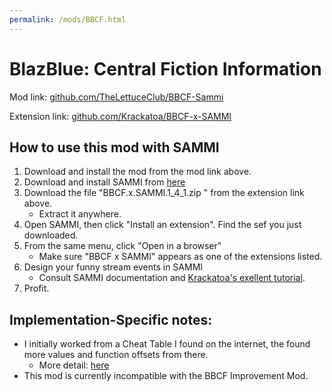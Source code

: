 ```yaml
---
permalink: /mods/BBCF.html
---
```

# BlazBlue: Central Fiction Information
Mod link: [github.com/TheLettuceClub/BBCF-Sammi](https://github.com/TheLettuceClub/BBCF-Sammi)

Extension link: [github.com/Krackatoa/BBCF-x-SAMMI](github.com/Krackatoa/BBCF-x-SAMMI/releases)

## How to use this mod with SAMMI
1. Download and install the mod from the mod link above.
2. Download and install SAMMI from [here](sammi.solutions)
3. Download the file "BBCF.x.SAMMI.1_4_1.zip " from the extension link above.
    * Extract it anywhere.
4. Open SAMMI, then click "Install an extension". Find the sef you just downloaded.
5. From the same menu, click "Open in a browser"
    * Make sure "BBCF x SAMMI" appears as one of the extensions listed.
6. Design your funny stream events in SAMMI
    * Consult SAMMI documentation and [Krackatoa's exellent tutorial](https://www.youtube.com/watch?v=Jdt871b644o).
7. Profit.

## Implementation-Specific notes:
* I initially worked from a Cheat Table I found on the internet, the found more values and function offsets from there.
    * More detail: [here](https://docs.google.com/document/d/1wVrbunJyMZw__5OuHEqPnuuUnRo1-um6jH0UhqnUtXk/)
* This mod is currently incompatible with the BBCF Improvement Mod.
